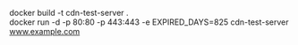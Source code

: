 docker build -t cdn-test-server .   
docker run -d -p 80:80 -p 443:443 -e EXPIRED_DAYS=825 cdn-test-server www.example.com
